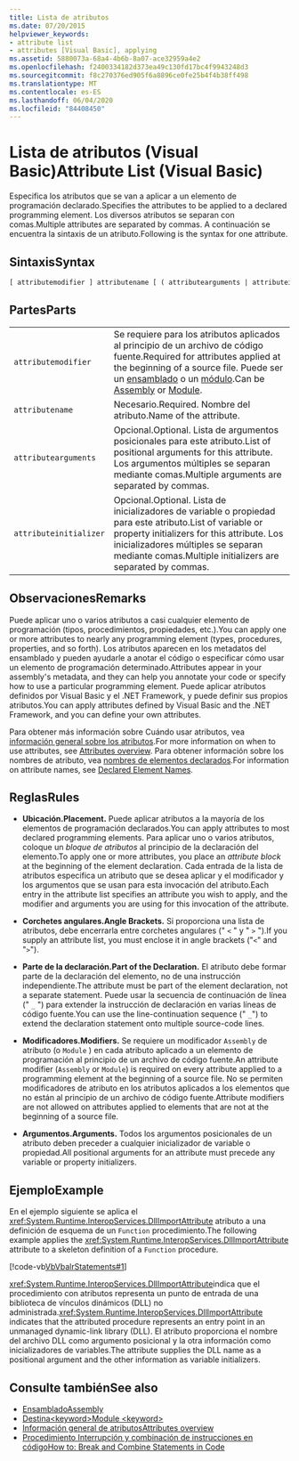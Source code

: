 ```yaml
---
title: Lista de atributos
ms.date: 07/20/2015
helpviewer_keywords:
- attribute list
- attributes [Visual Basic], applying
ms.assetid: 5880073a-68a4-4b6b-8a07-ace32959a4e2
ms.openlocfilehash: f2400334182d373ea49c130fd17bc4f9943248d3
ms.sourcegitcommit: f8c270376ed905f6a8896ce0fe25b4f4b38ff498
ms.translationtype: MT
ms.contentlocale: es-ES
ms.lasthandoff: 06/04/2020
ms.locfileid: "84408450"
---
```

# <a name="attribute-list-visual-basic"></a><span data-ttu-id="1a0fb-102">Lista de atributos (Visual Basic)</span><span class="sxs-lookup"><span data-stu-id="1a0fb-102">Attribute List (Visual Basic)</span></span>
<span data-ttu-id="1a0fb-103">Especifica los atributos que se van a aplicar a un elemento de programación declarado.</span><span class="sxs-lookup"><span data-stu-id="1a0fb-103">Specifies the attributes to be applied to a declared programming element.</span></span> <span data-ttu-id="1a0fb-104">Los diversos atributos se separan con comas.</span><span class="sxs-lookup"><span data-stu-id="1a0fb-104">Multiple attributes are separated by commas.</span></span> <span data-ttu-id="1a0fb-105">A continuación se encuentra la sintaxis de un atributo.</span><span class="sxs-lookup"><span data-stu-id="1a0fb-105">Following is the syntax for one attribute.</span></span>  
  
## <a name="syntax"></a><span data-ttu-id="1a0fb-106">Sintaxis</span><span class="sxs-lookup"><span data-stu-id="1a0fb-106">Syntax</span></span>  
  
```vb  
[ attributemodifier ] attributename [ ( attributearguments | attributeinitializer ) ]  
```  
  
## <a name="parts"></a><span data-ttu-id="1a0fb-107">Partes</span><span class="sxs-lookup"><span data-stu-id="1a0fb-107">Parts</span></span>  
|||
|---|---|
|`attributemodifier`|<span data-ttu-id="1a0fb-108">Se requiere para los atributos aplicados al principio de un archivo de código fuente.</span><span class="sxs-lookup"><span data-stu-id="1a0fb-108">Required for attributes applied at the beginning of a source file.</span></span> <span data-ttu-id="1a0fb-109">Puede ser un [ensamblado](../modifiers/assembly.md) o un [módulo](../modifiers/module-keyword.md).</span><span class="sxs-lookup"><span data-stu-id="1a0fb-109">Can be [Assembly](../modifiers/assembly.md) or [Module](../modifiers/module-keyword.md).</span></span>|
|`attributename`| <span data-ttu-id="1a0fb-110">Necesario.</span><span class="sxs-lookup"><span data-stu-id="1a0fb-110">Required.</span></span> <span data-ttu-id="1a0fb-111">Nombre del atributo.</span><span class="sxs-lookup"><span data-stu-id="1a0fb-111">Name of the attribute.</span></span>|
|`attributearguments`|<span data-ttu-id="1a0fb-112">Opcional.</span><span class="sxs-lookup"><span data-stu-id="1a0fb-112">Optional.</span></span> <span data-ttu-id="1a0fb-113">Lista de argumentos posicionales para este atributo.</span><span class="sxs-lookup"><span data-stu-id="1a0fb-113">List of positional arguments for this attribute.</span></span> <span data-ttu-id="1a0fb-114">Los argumentos múltiples se separan mediante comas.</span><span class="sxs-lookup"><span data-stu-id="1a0fb-114">Multiple arguments are separated by commas.</span></span>|
|`attributeinitializer`|<span data-ttu-id="1a0fb-115">Opcional.</span><span class="sxs-lookup"><span data-stu-id="1a0fb-115">Optional.</span></span> <span data-ttu-id="1a0fb-116">Lista de inicializadores de variable o propiedad para este atributo.</span><span class="sxs-lookup"><span data-stu-id="1a0fb-116">List of variable or property initializers for this attribute.</span></span> <span data-ttu-id="1a0fb-117">Los inicializadores múltiples se separan mediante comas.</span><span class="sxs-lookup"><span data-stu-id="1a0fb-117">Multiple initializers are separated by commas.</span></span>|
  
## <a name="remarks"></a><span data-ttu-id="1a0fb-118">Observaciones</span><span class="sxs-lookup"><span data-stu-id="1a0fb-118">Remarks</span></span>  
 <span data-ttu-id="1a0fb-119">Puede aplicar uno o varios atributos a casi cualquier elemento de programación (tipos, procedimientos, propiedades, etc.).</span><span class="sxs-lookup"><span data-stu-id="1a0fb-119">You can apply one or more attributes to nearly any programming element (types, procedures, properties, and so forth).</span></span> <span data-ttu-id="1a0fb-120">Los atributos aparecen en los metadatos del ensamblado y pueden ayudarle a anotar el código o especificar cómo usar un elemento de programación determinado.</span><span class="sxs-lookup"><span data-stu-id="1a0fb-120">Attributes appear in your assembly's metadata, and they can help you annotate your code or specify how to use a particular programming element.</span></span> <span data-ttu-id="1a0fb-121">Puede aplicar atributos definidos por Visual Basic y el .NET Framework, y puede definir sus propios atributos.</span><span class="sxs-lookup"><span data-stu-id="1a0fb-121">You can apply attributes defined by Visual Basic and the .NET Framework, and you can define your own attributes.</span></span>  

 <span data-ttu-id="1a0fb-122">Para obtener más información sobre Cuándo usar atributos, vea [información general sobre los atributos](../../programming-guide/concepts/attributes/index.md).</span><span class="sxs-lookup"><span data-stu-id="1a0fb-122">For more information on when to use attributes, see [Attributes overview](../../programming-guide/concepts/attributes/index.md).</span></span> <span data-ttu-id="1a0fb-123">Para obtener información sobre los nombres de atributo, vea [nombres de elementos declarados](../../programming-guide/language-features/declared-elements/declared-element-names.md).</span><span class="sxs-lookup"><span data-stu-id="1a0fb-123">For information on attribute names, see [Declared Element Names](../../programming-guide/language-features/declared-elements/declared-element-names.md).</span></span>  
  
## <a name="rules"></a><span data-ttu-id="1a0fb-124">Reglas</span><span class="sxs-lookup"><span data-stu-id="1a0fb-124">Rules</span></span>  
  
- <span data-ttu-id="1a0fb-125">**Ubicación.**</span><span class="sxs-lookup"><span data-stu-id="1a0fb-125">**Placement.**</span></span> <span data-ttu-id="1a0fb-126">Puede aplicar atributos a la mayoría de los elementos de programación declarados.</span><span class="sxs-lookup"><span data-stu-id="1a0fb-126">You can apply attributes to most declared programming elements.</span></span> <span data-ttu-id="1a0fb-127">Para aplicar uno o varios atributos, coloque un *bloque de atributos* al principio de la declaración del elemento.</span><span class="sxs-lookup"><span data-stu-id="1a0fb-127">To apply one or more attributes, you place an *attribute block* at the beginning of the element declaration.</span></span> <span data-ttu-id="1a0fb-128">Cada entrada de la lista de atributos especifica un atributo que se desea aplicar y el modificador y los argumentos que se usan para esta invocación del atributo.</span><span class="sxs-lookup"><span data-stu-id="1a0fb-128">Each entry in the attribute list specifies an attribute you wish to apply, and the modifier and arguments you are using for this invocation of the attribute.</span></span>  
  
- <span data-ttu-id="1a0fb-129">**Corchetes angulares.**</span><span class="sxs-lookup"><span data-stu-id="1a0fb-129">**Angle Brackets.**</span></span> <span data-ttu-id="1a0fb-130">Si proporciona una lista de atributos, debe encerrarla entre corchetes angulares (" `<` " y " `>` ").</span><span class="sxs-lookup"><span data-stu-id="1a0fb-130">If you supply an attribute list, you must enclose it in angle brackets ("`<`" and "`>`").</span></span>  
  
- <span data-ttu-id="1a0fb-131">**Parte de la declaración.**</span><span class="sxs-lookup"><span data-stu-id="1a0fb-131">**Part of the Declaration.**</span></span> <span data-ttu-id="1a0fb-132">El atributo debe formar parte de la declaración del elemento, no de una instrucción independiente.</span><span class="sxs-lookup"><span data-stu-id="1a0fb-132">The attribute must be part of the element declaration, not a separate statement.</span></span> <span data-ttu-id="1a0fb-133">Puede usar la secuencia de continuación de línea (" `_` ") para extender la instrucción de declaración en varias líneas de código fuente.</span><span class="sxs-lookup"><span data-stu-id="1a0fb-133">You can use the line-continuation sequence (" `_`") to extend the declaration statement onto multiple source-code lines.</span></span>  
  
- <span data-ttu-id="1a0fb-134">**Modificadores.**</span><span class="sxs-lookup"><span data-stu-id="1a0fb-134">**Modifiers.**</span></span> <span data-ttu-id="1a0fb-135">Se requiere un modificador `Assembly` de atributo (o `Module` ) en cada atributo aplicado a un elemento de programación al principio de un archivo de código fuente.</span><span class="sxs-lookup"><span data-stu-id="1a0fb-135">An attribute modifier (`Assembly` or `Module`) is required on every attribute applied to a programming element at the beginning of a source file.</span></span> <span data-ttu-id="1a0fb-136">No se permiten modificadores de atributo en los atributos aplicados a los elementos que no están al principio de un archivo de código fuente.</span><span class="sxs-lookup"><span data-stu-id="1a0fb-136">Attribute modifiers are not allowed on attributes applied to elements that are not at the beginning of a source file.</span></span>  
  
- <span data-ttu-id="1a0fb-137">**Argumentos.**</span><span class="sxs-lookup"><span data-stu-id="1a0fb-137">**Arguments.**</span></span> <span data-ttu-id="1a0fb-138">Todos los argumentos posicionales de un atributo deben preceder a cualquier inicializador de variable o propiedad.</span><span class="sxs-lookup"><span data-stu-id="1a0fb-138">All positional arguments for an attribute must precede any variable or property initializers.</span></span>  
  
## <a name="example"></a><span data-ttu-id="1a0fb-139">Ejemplo</span><span class="sxs-lookup"><span data-stu-id="1a0fb-139">Example</span></span>  
 <span data-ttu-id="1a0fb-140">En el ejemplo siguiente se aplica el <xref:System.Runtime.InteropServices.DllImportAttribute> atributo a una definición de esquema de un `Function` procedimiento.</span><span class="sxs-lookup"><span data-stu-id="1a0fb-140">The following example applies the <xref:System.Runtime.InteropServices.DllImportAttribute> attribute to a skeleton definition of a `Function` procedure.</span></span>  
  
 [!code-vb[VbVbalrStatements#1](~/samples/snippets/visualbasic/VS_Snippets_VBCSharp/VbVbalrStatements/VB/Class1.vb#1)]  
  
 <span data-ttu-id="1a0fb-141"><xref:System.Runtime.InteropServices.DllImportAttribute>indica que el procedimiento con atributos representa un punto de entrada de una biblioteca de vínculos dinámicos (DLL) no administrada.</span><span class="sxs-lookup"><span data-stu-id="1a0fb-141"><xref:System.Runtime.InteropServices.DllImportAttribute> indicates that the attributed procedure represents an entry point in an unmanaged dynamic-link library (DLL).</span></span> <span data-ttu-id="1a0fb-142">El atributo proporciona el nombre del archivo DLL como argumento posicional y la otra información como inicializadores de variables.</span><span class="sxs-lookup"><span data-stu-id="1a0fb-142">The attribute supplies the DLL name as a positional argument and the other information as variable initializers.</span></span>  
  
## <a name="see-also"></a><span data-ttu-id="1a0fb-143">Consulte también</span><span class="sxs-lookup"><span data-stu-id="1a0fb-143">See also</span></span>

- [<span data-ttu-id="1a0fb-144">Ensamblado</span><span class="sxs-lookup"><span data-stu-id="1a0fb-144">Assembly</span></span>](../modifiers/assembly.md)
- [<span data-ttu-id="1a0fb-145">Destina\<keyword></span><span class="sxs-lookup"><span data-stu-id="1a0fb-145">Module \<keyword></span></span>](../modifiers/module-keyword.md)
- [<span data-ttu-id="1a0fb-146">Información general de atributos</span><span class="sxs-lookup"><span data-stu-id="1a0fb-146">Attributes overview</span></span>](../../programming-guide/concepts/attributes/index.md)
- [<span data-ttu-id="1a0fb-147">Procedimiento Interrupción y combinación de instrucciones en código</span><span class="sxs-lookup"><span data-stu-id="1a0fb-147">How to: Break and Combine Statements in Code</span></span>](../../programming-guide/program-structure/how-to-break-and-combine-statements-in-code.md)
